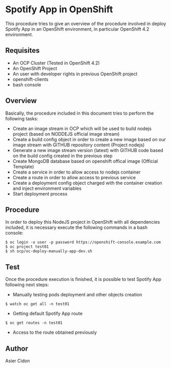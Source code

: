 # Spotify App in OpenShift

This procedure tries to give an overview of the procedure involved in deploy Spotify App in an OpenShift environment, in particular OpenShift 4.2 environment.

## Requisites

-   An OCP Cluster (Tested in OpenShift 4.2)
-   An OpenShift Project
-   An user with developer rights in previous OpenShift project
-   openshift-clients
-   bash console

## Overview

Basically, the procedure included in this document tries to perform the following tasks:

-   Create an image stream in OCP which will be used to build nodejs project (based on NODDEJS official image stream)
-   Create a build config object in order to create a new image based on our image stream with GITHUB repository content (Project nodejs)
-   Generate a new image stream version (latest) with GITHUB code based on the build config created in the previous step
-   Create MongoDB database based on openshift offical image (Official Template)
-   Create a service in order to allow access to nodejs container
-   Create a route in order to allow access to previous service
-   Create a deployment config object charged with the container creation and inject environment variables
-   Start deployment process

## Procedure

In order to deploy this NodeJS project in OpenShift with all dependencies included, it is necessary execute the following commands in a bash console:

```
$ oc login -u user -p password https://openshift-console.example.com
$ oc project test01
$ sh ocp/oc-deploy-manually-app-dev.sh
```

## Test

Once the procedure execution is finished, it is possible to test Spotify App following next steps:

-   Manually testing pods deployment and other objects creation

```
$ watch oc get all -n test01
```

-   Getting default Spotify App route

```
$ oc get routes -n test01
```

-   Access to the route obtained previously

## Author

Asier Cidon
